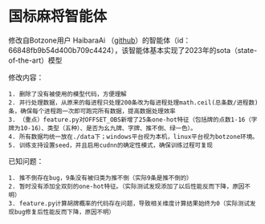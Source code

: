 # 国标麻将智能体

修改自Botzone用户 HaibaraAi （[github](https://github.com/zhuozhiyongde)）的智能体（id：66848fb9b54d400b709c4424），该智能体基本实现了2023年的sota（state-of-the-art）模型

修改内容：

    1. 删除了没有被使用的模型代码，方便理解
    2. 并行处理数据，从原来的每进程只处理200条改为每进程处理math.ceil(总条数/进程数)条，确保每个进程跑一次即可跑完所有数据，提高数据处理效率
    3. （重点）feature.py对OFFSET_OBS新增了25条one-hot特征（包括牌的点数1-16（字牌为10-16）、类型（五种）、是否为幺九牌、字牌、推不倒、绿一色）。
    4. 所有数据均统一放在./data下；windows平台视为本机，linux平台视为botzone环境。
    5. 训练支持设置seed，并且启用cudnn的确定性模式，确保训练过程可复现

已知问题：

    1. 推不倒存在bug，9条没有被归类为推不倒（实际9条是推不倒的）
    2. 暂时没有添加全双刻的one-hot特征。（实际测试发现添加了以后性能反而下降，原因不明）
    3. feature.py计算胡牌概率的代码存在问题，导致相关维度计算结果始终为0（实际测试发现bug修复后性能反而下降，原因不明）